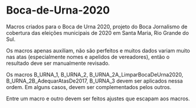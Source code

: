 # Boca-de-Urna-2020
Macros criados para o Boca de Urna 2020, projeto do Boca Jornalismo de cobertura das eleições municipais de 2020 em Santa Maria, Rio Grande do Sul.

Os macros apenas auxiliam, não são perfeitos e muitos dados variam muito nas atas (especialmente nomes e apelidos de vereadores), então o resultado deve ser manualmente revisado.

Os macros B_URNA_1, B_URNA_2, B_URNA_2A_LimparBocaDeUrna2020, B_URNA_2B_AdequarAtasDe2017, B_URNA_3 devem ser aplicados nessa ordem. Em alguns casos, devem ser complementados pelos outros.

Entre um macro e outro devem ser feitos ajustes que escapam aos macros.
